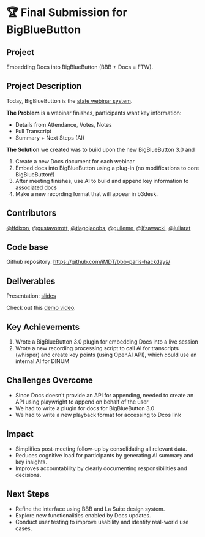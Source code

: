 # 🏆 Final Submission for BigBlueButton

## Project
Embedding Docs into BigBlueButton (BBB + Docs = FTW).

## Project Description
Today, BigBlueButton is the [state webinar system](https://webinaire.numerique.gouv.fr/home).

**The Problem** is a webinar finishes, participants want key information:

 - Details from Attendance, Votes, Notes
 - Full Transcript
 - Summary + Next Steps (AI)

**The Solution** we created was to build upon the new BigBlueButton 3.0 and
 1. Create a new Docs document for each webinar
 2. Embed docs into BigBlueButton using a plug-in (no modifications to core BigBlueButton!)
 3. After meeting finishes, use AI to build and append key information to associated docs 
 4. Make a new recording format that will appear in b3desk.



## Contributors
<a href="https://github.com/ffdixon">@ffdixon</a>, <a href="https://github.com/gustavotrott">@gustavotrott</a>, <a href="https://github.com/tiagojacobs">@tiagojacobs</a>, <a href="https://github.com/guileme">@guileme</a>, <a href="https://github.com/lfzawacki">@lfzawacki</a>, <a href="https://github.com/juliarat">@juliarat</a>

## Code base

Github repository: https://github.com/iMDT/bbb-paris-hackdays/

## Deliverables 

Presentation: [slides](https://docs.google.com/presentation/d/1JBQjVM1ElGICOBYFO_fWIYJSJdqgszDraLQkknZfng4/edit?usp=sharing)

Check out this [demo video](https://youtu.be/FZISNvLitRw). 

## Key Achievements
  1. Wrote a BigBlueButton 3.0 plugin for embedding Docs into a live session
  2. Wrote a new recording processing script to call AI for transcripts (whisper) and create key points (using OpenAI API), which could use an internal AI for DINUM

## Challenges Overcome
  - Since Docs doesn't provide an API for appending, needed to create an API using playwright to append on behalf of the user
  - We had to write a plugin for docs for BigBlueButton 3.0
  - We had to write a new playback format for accessing to Dcos link

## Impact
  - Simplifies post-meeting follow-up by consolidating all relevant data.
  - Reduces cognitive load for participants by generating AI summary and key insights.
  - Improves accountability by clearly documenting responsibilities and decisions.

## Next Steps
  - Refine the interface using BBB and La Suite design system.
  - Explore new functionalities enabled by Docs updates.
  - Conduct user testing to improve usability and identify real-world use cases.

